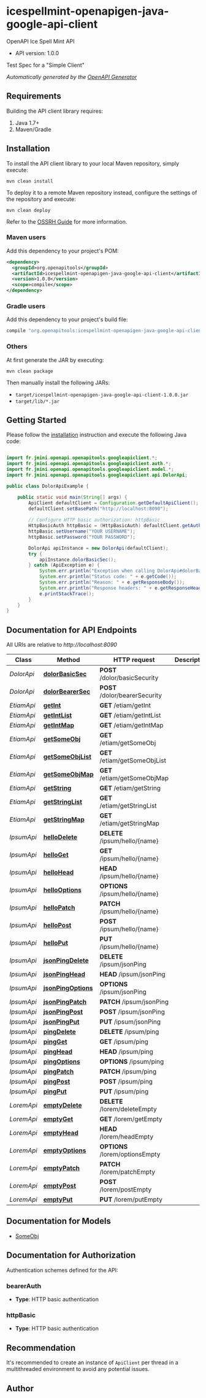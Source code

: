 # icespellmint-openapigen-java-google-api-client

OpenAPI Ice Spell Mint API

- API version: 1.0.0

Test Spec for a \"Simple Client\"


*Automatically generated by the [OpenAPI Generator](https://openapi-generator.tech)*

## Requirements

Building the API client library requires:

1. Java 1.7+
2. Maven/Gradle

## Installation

To install the API client library to your local Maven repository, simply execute:

```shell
mvn clean install
```

To deploy it to a remote Maven repository instead, configure the settings of the repository and execute:

```shell
mvn clean deploy
```

Refer to the [OSSRH Guide](http://central.sonatype.org/pages/ossrh-guide.html) for more information.

### Maven users

Add this dependency to your project's POM:

```xml
<dependency>
  <groupId>org.openapitools</groupId>
  <artifactId>icespellmint-openapigen-java-google-api-client</artifactId>
  <version>1.0.0</version>
  <scope>compile</scope>
</dependency>
```

### Gradle users

Add this dependency to your project's build file:

```groovy
compile "org.openapitools:icespellmint-openapigen-java-google-api-client:1.0.0"
```

### Others

At first generate the JAR by executing:

```shell
mvn clean package
```

Then manually install the following JARs:

- `target/icespellmint-openapigen-java-google-api-client-1.0.0.jar`
- `target/lib/*.jar`

## Getting Started

Please follow the [installation](#installation) instruction and execute the following Java code:

```java

import fr.jmini.openapi.openapitools.googleapiclient.*;
import fr.jmini.openapi.openapitools.googleapiclient.auth.*;
import fr.jmini.openapi.openapitools.googleapiclient.model.*;
import fr.jmini.openapi.openapitools.googleapiclient.api.DolorApi;

public class DolorApiExample {

    public static void main(String[] args) {
        ApiClient defaultClient = Configuration.getDefaultApiClient();
        defaultClient.setBasePath("http://localhost:8090");
        
        // Configure HTTP basic authorization: httpBasic
        HttpBasicAuth httpBasic = (HttpBasicAuth) defaultClient.getAuthentication("httpBasic");
        httpBasic.setUsername("YOUR USERNAME");
        httpBasic.setPassword("YOUR PASSWORD");

        DolorApi apiInstance = new DolorApi(defaultClient);
        try {
            apiInstance.dolorBasicSec();
        } catch (ApiException e) {
            System.err.println("Exception when calling DolorApi#dolorBasicSec");
            System.err.println("Status code: " + e.getCode());
            System.err.println("Reason: " + e.getResponseBody());
            System.err.println("Response headers: " + e.getResponseHeaders());
            e.printStackTrace();
        }
    }
}

```

## Documentation for API Endpoints

All URIs are relative to *http://localhost:8090*

Class | Method | HTTP request | Description
------------ | ------------- | ------------- | -------------
*DolorApi* | [**dolorBasicSec**](docs/DolorApi.md#dolorBasicSec) | **POST** /dolor/basicSecurity | 
*DolorApi* | [**dolorBearerSec**](docs/DolorApi.md#dolorBearerSec) | **POST** /dolor/bearerSecurity | 
*EtiamApi* | [**getInt**](docs/EtiamApi.md#getInt) | **GET** /etiam/getInt | 
*EtiamApi* | [**getIntList**](docs/EtiamApi.md#getIntList) | **GET** /etiam/getIntList | 
*EtiamApi* | [**getIntMap**](docs/EtiamApi.md#getIntMap) | **GET** /etiam/getIntMap | 
*EtiamApi* | [**getSomeObj**](docs/EtiamApi.md#getSomeObj) | **GET** /etiam/getSomeObj | 
*EtiamApi* | [**getSomeObjList**](docs/EtiamApi.md#getSomeObjList) | **GET** /etiam/getSomeObjList | 
*EtiamApi* | [**getSomeObjMap**](docs/EtiamApi.md#getSomeObjMap) | **GET** /etiam/getSomeObjMap | 
*EtiamApi* | [**getString**](docs/EtiamApi.md#getString) | **GET** /etiam/getString | 
*EtiamApi* | [**getStringList**](docs/EtiamApi.md#getStringList) | **GET** /etiam/getStringList | 
*EtiamApi* | [**getStringMap**](docs/EtiamApi.md#getStringMap) | **GET** /etiam/getStringMap | 
*IpsumApi* | [**helloDelete**](docs/IpsumApi.md#helloDelete) | **DELETE** /ipsum/hello/{name} | 
*IpsumApi* | [**helloGet**](docs/IpsumApi.md#helloGet) | **GET** /ipsum/hello/{name} | 
*IpsumApi* | [**helloHead**](docs/IpsumApi.md#helloHead) | **HEAD** /ipsum/hello/{name} | 
*IpsumApi* | [**helloOptions**](docs/IpsumApi.md#helloOptions) | **OPTIONS** /ipsum/hello/{name} | 
*IpsumApi* | [**helloPatch**](docs/IpsumApi.md#helloPatch) | **PATCH** /ipsum/hello/{name} | 
*IpsumApi* | [**helloPost**](docs/IpsumApi.md#helloPost) | **POST** /ipsum/hello/{name} | 
*IpsumApi* | [**helloPut**](docs/IpsumApi.md#helloPut) | **PUT** /ipsum/hello/{name} | 
*IpsumApi* | [**jsonPingDelete**](docs/IpsumApi.md#jsonPingDelete) | **DELETE** /ipsum/jsonPing | 
*IpsumApi* | [**jsonPingHead**](docs/IpsumApi.md#jsonPingHead) | **HEAD** /ipsum/jsonPing | 
*IpsumApi* | [**jsonPingOptions**](docs/IpsumApi.md#jsonPingOptions) | **OPTIONS** /ipsum/jsonPing | 
*IpsumApi* | [**jsonPingPatch**](docs/IpsumApi.md#jsonPingPatch) | **PATCH** /ipsum/jsonPing | 
*IpsumApi* | [**jsonPingPost**](docs/IpsumApi.md#jsonPingPost) | **POST** /ipsum/jsonPing | 
*IpsumApi* | [**jsonPingPut**](docs/IpsumApi.md#jsonPingPut) | **PUT** /ipsum/jsonPing | 
*IpsumApi* | [**pingDelete**](docs/IpsumApi.md#pingDelete) | **DELETE** /ipsum/ping | 
*IpsumApi* | [**pingGet**](docs/IpsumApi.md#pingGet) | **GET** /ipsum/ping | 
*IpsumApi* | [**pingHead**](docs/IpsumApi.md#pingHead) | **HEAD** /ipsum/ping | 
*IpsumApi* | [**pingOptions**](docs/IpsumApi.md#pingOptions) | **OPTIONS** /ipsum/ping | 
*IpsumApi* | [**pingPatch**](docs/IpsumApi.md#pingPatch) | **PATCH** /ipsum/ping | 
*IpsumApi* | [**pingPost**](docs/IpsumApi.md#pingPost) | **POST** /ipsum/ping | 
*IpsumApi* | [**pingPut**](docs/IpsumApi.md#pingPut) | **PUT** /ipsum/ping | 
*LoremApi* | [**emptyDelete**](docs/LoremApi.md#emptyDelete) | **DELETE** /lorem/deleteEmpty | 
*LoremApi* | [**emptyGet**](docs/LoremApi.md#emptyGet) | **GET** /lorem/getEmpty | 
*LoremApi* | [**emptyHead**](docs/LoremApi.md#emptyHead) | **HEAD** /lorem/headEmpty | 
*LoremApi* | [**emptyOptions**](docs/LoremApi.md#emptyOptions) | **OPTIONS** /lorem/optionsEmpty | 
*LoremApi* | [**emptyPatch**](docs/LoremApi.md#emptyPatch) | **PATCH** /lorem/patchEmpty | 
*LoremApi* | [**emptyPost**](docs/LoremApi.md#emptyPost) | **POST** /lorem/postEmpty | 
*LoremApi* | [**emptyPut**](docs/LoremApi.md#emptyPut) | **PUT** /lorem/putEmpty | 


## Documentation for Models

 - [SomeObj](docs/SomeObj.md)


## Documentation for Authorization

Authentication schemes defined for the API:
### bearerAuth


- **Type**: HTTP basic authentication

### httpBasic


- **Type**: HTTP basic authentication


## Recommendation

It's recommended to create an instance of `ApiClient` per thread in a multithreaded environment to avoid any potential issues.

## Author



